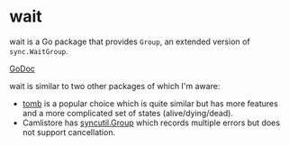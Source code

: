# wait

wait is a Go package that provides `Group`, an extended version of `sync.WaitGroup`.

[GoDoc](https://godoc.org/github.com/cespare/wait)

wait is similar to two other packages of which I'm aware:

* [tomb](http://godoc.org/gopkg.in/tomb.v2) is a popular choice which is quite similar but has more features
  and a more complicated set of states (alive/dying/dead).
* Camlistore has [syncutil.Group](http://camlistore.org/pkg/syncutil/#Group) which records multiple errors but
  does not support cancellation.
